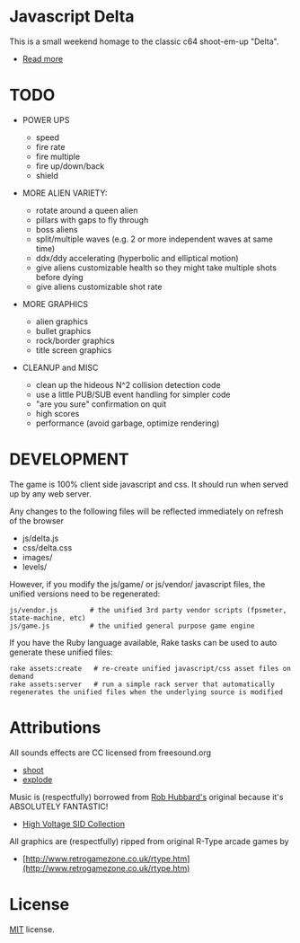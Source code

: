 Javascript Delta
=================

This is a small weekend homage to the classic c64 shoot-em-up "Delta".

 * [Read more](http://codeincomplete.com/posts/2014/5/3/javascript_delta/)

TODO
====

 - POWER UPS
   - speed
   - fire rate
   - fire multiple
   - fire up/down/back
   - shield

 - MORE ALIEN VARIETY:
   - rotate around a queen alien
   - pillars with gaps to fly through
   - boss aliens
   - split/multiple waves (e.g. 2 or more independent waves at same time)
   - ddx/ddy accelerating (hyperbolic and elliptical motion)
   - give aliens customizable health so they might take multiple shots before dying
   - give aliens customizable shot rate

 - MORE GRAPHICS
   - alien graphics
   - bullet graphics
   - rock/border graphics
   - title screen graphics

 - CLEANUP and MISC
   - clean up the hideous N^2 collision detection code
   - use a little PUB/SUB event handling for simpler code
   - "are you sure" confirmation on quit
   - high scores
   - performance (avoid garbage, optimize rendering)


DEVELOPMENT
===========

The game is 100% client side javascript and css. It should run when served up by any web server.

Any changes to the following files will be reflected immediately on refresh of the browser

  - js/delta.js
  - css/delta.css
  - images/
  - levels/

However, if you modify the js/game/ or js/vendor/ javascript files, the unified versions need to be regenerated:

    js/vendor.js        # the unified 3rd party vendor scripts (fpsmeter, state-machine, etc)
    js/game.js          # the unified general purpose game engine

If you have the Ruby language available, Rake tasks can be used to auto generate these unified files:

    rake assets:create   # re-create unified javascript/css asset files on demand
    rake assets:server   # run a simple rack server that automatically regenerates the unified files when the underlying source is modified

Attributions
============

All sounds effects are CC licensed from freesound.org

 - [shoot](http://www.freesound.org/people/bubaproducer/sounds/151011/)
 - [explode](http://www.freesound.org/people/Nbs%20Dark/sounds/94185/)

Music is (respectfully) borrowed from [Rob Hubbard's](http://en.wikipedia.org/wiki/Rob_Hubbard)
original because it's ABSOLUTELY FANTASTIC! 

 - [High Voltage SID Collection](http://www.hvsc.de/)

All graphics are (respectfully) ripped from original R-Type arcade games by

 - [http://www.retrogamezone.co.uk/rtype.htm](http://www.retrogamezone.co.uk/rtype.htm)

License
=======

[MIT](http://en.wikipedia.org/wiki/MIT_License) license.

